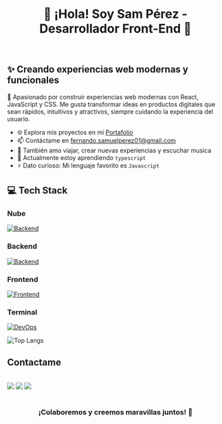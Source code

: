 <h1 align="center">👋 ¡Hola! Soy Sam Pérez - Desarrollador Front-End 🚀</h1>
  <br/>
  
## ✨ Creando experiencias web modernas y funcionales

🌱 Apasionado por construir experiencias web modernas con React, JavaScript y CSS.
Me gusta transformar ideas en productos digitales que sean rápidos, intuitivos y atractivos, siempre cuidando la experiencia del usuario.


- 🌐 Explora mis proyectos en mi [Portafolio](https://portfolio-samuel-developer.netlify.app/)
- 📫 Contáctame en fernando.samuelperez01@gmail.com
- 💖 También amo viajar, crear nuevas experiencias y escuchar musica
- 🌱 Actualmente estoy aprendiendo `typescript`
- ⚡ Dato curioso: Mi lenguaje favorito es `Javascript`

## 💻 Tech Stack

### Nube
  [![Backend](https://skillicons.dev/icons?i=aws,azure)](https://skillicons.dev)

  ### Backend
  [![Backend](https://skillicons.dev/icons?i=ruby,rails,python)](https://skillicons.dev)

  ### Frontend
  [![Frontend](https://skillicons.dev/icons?i=html,css,javascript,react,typescript)](https://skillicons.dev)

  ### Terminal 
  [![DevOps](https://skillicons.dev/icons?i=git,powershell,bash)](https://skillicons.dev)

    
  ![Top Langs](https://github-readme-stats.vercel.app/api/top-langs/?username=SamuelPereZz&layout=compact&theme=radical)
  
  ## Contactame

  <div style="display: inline_block"><br> 
    <a href="fernando.samuelperez01@gmail.com" target="_blank"><img src="https://img.shields.io/badge/Gmail-D14836?style=for-the-badge&logo=gmail&logoColor=white" ></a>
    <a href="https://www.linkedin.com/in/samperezrios-f/" target="_blank"><img src="https://img.shields.io/badge/-LinkedIn-%230077B5?style=for-the-badge&logo=linkedin&logoColor=white" target="_blank"></a>
    <a href="https://www.instagram.com/sam_perezz00/" target="_blank"><img src="https://img.shields.io/badge/-Instagram-%23E4405F?style=for-the-badge&logo=instagram&logoColor=white" target="_blank"></a>
  </div>
  
  <br/>
  <h3 align="center">¡Colaboremos y creemos maravillas juntos! 🚀</h3>
